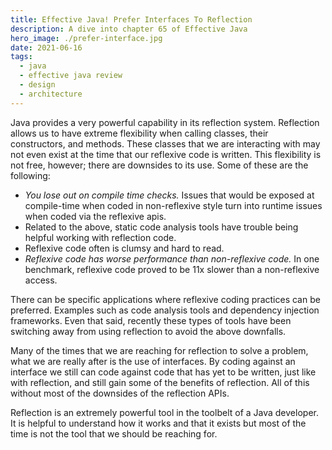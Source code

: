 ```yaml
---
title: Effective Java! Prefer Interfaces To Reflection
description: A dive into chapter 65 of Effective Java
hero_image: ./prefer-interface.jpg
date: 2021-06-16
tags:
  - java
  - effective java review
  - design
  - architecture
---
```


Java provides a very powerful capability in its reflection system. Reflection allows us to have extreme flexibility when calling classes, their constructors, and methods. These classes that we are interacting with may not even exist at the time that our reflexive code is written. This flexibility is not free, however; there are downsides to its use. Some of these are the following:

* *You lose out on compile time checks.*  Issues that would be exposed at compile-time when coded in non-reflexive style turn into runtime issues when coded via the reflexive apis.
* Related to the above, static code analysis tools have trouble being helpful working with reflection code. 
* Reflexive code often is clumsy and hard to read.
* *Reflexive code has worse performance than non-reflexive code.* In one benchmark, reflexive code proved to be 11x slower than a non-reflexive access. 

There can be specific applications where reflexive coding practices can be preferred. Examples such as code analysis tools and dependency injection frameworks. Even that said, recently these types of tools have been switching away from using reflection to avoid the above downfalls. 

Many of the times that we are reaching for reflection to solve a problem, what we are really after is the use of interfaces. By coding against an interface we still can code against code that has yet to be written, just like with reflection, and still gain some of the benefits of reflection. All of this without most of the downsides of the reflection APIs. 

Reflection is an extremely powerful tool in the toolbelt of a Java developer. It is helpful to understand how it works and that it exists but most of the time is not the tool that we should be reaching for. 

 

